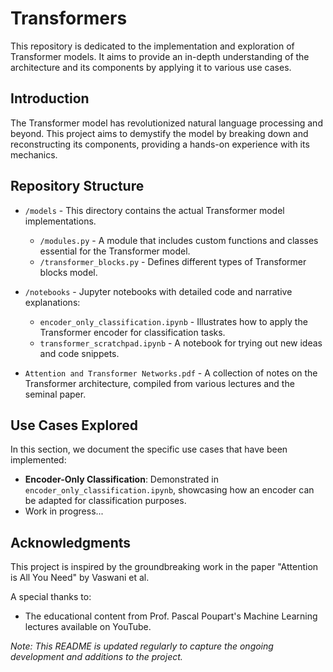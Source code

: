 # Transformers

This repository is dedicated to the implementation and exploration of Transformer models. It aims to provide an in-depth understanding of the architecture and its components by applying it to various use cases.

## Introduction

The Transformer model has revolutionized natural language processing and beyond. This project aims to demystify the model by breaking down and reconstructing its components, providing a hands-on experience with its mechanics.

## Repository Structure

- `/models` - This directory contains the actual Transformer model implementations.
  -  `/modules.py` - A module that includes custom functions and classes essential for the Transformer model.
  - `/transformer_blocks.py` - Defines different types of Transformer blocks model.

- `/notebooks` - Jupyter notebooks with detailed code and narrative explanations:
  - `encoder_only_classification.ipynb` - Illustrates how to apply the Transformer encoder for classification tasks.
  - `transformer_scratchpad.ipynb` - A notebook for trying out new ideas and code snippets.

- `Attention and Transformer Networks.pdf` - A collection of notes on the Transformer architecture, compiled from various lectures and the seminal paper.

## Use Cases Explored

In this section, we document the specific use cases that have been implemented:

- **Encoder-Only Classification**: Demonstrated in `encoder_only_classification.ipynb`, showcasing how an encoder can be adapted for classification purposes.
- Work in progress...

## Acknowledgments

This project is inspired by the groundbreaking work in the paper "Attention is All You Need" by Vaswani et al.

A special thanks to:
- The educational content from Prof. Pascal Poupart's Machine Learning lectures available on YouTube.

*Note: This README is updated regularly to capture the ongoing development and additions to the project.*
